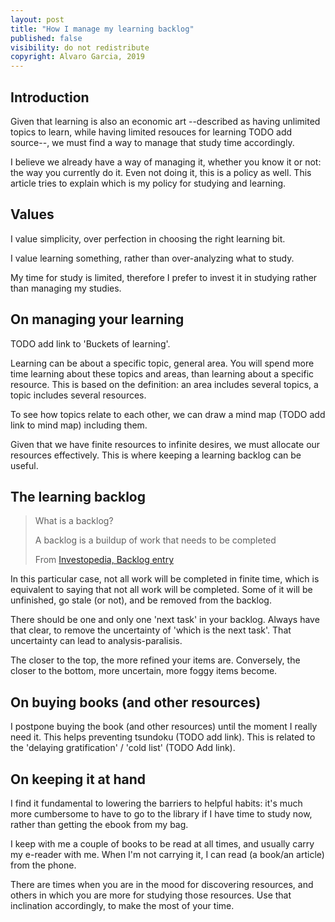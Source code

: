 ```yaml
---
layout: post
title: "How I manage my learning backlog"
published: false
visibility: do not redistribute
copyright: Alvaro Garcia, 2019
---
```


## Introduction

Given that learning is also an economic art --described as having unlimited topics to learn, while having limited resouces for learning TODO add source--, we must find a way to manage that study time accordingly.

I believe we already have a way of managing it, whether you know it or not: the way you currently do it. Even not doing it, this is a policy as well. This article tries to explain which is my policy for studying and learning.

## Values

I value simplicity, over perfection in choosing the right learning bit.

I value learning something, rather than over-analyzing what to study.

My time for study is limited, therefore I prefer to invest it in studying rather than managing my studies.

## On managing your learning

TODO add link to 'Buckets of learning'.

Learning can be about a specific topic, general area. You will spend more time learning about these topics and areas, than learning about a specific resource. This is based on the definition: an area includes several topics, a topic includes several resources.

To see how topics relate to each other, we can draw a mind map (TODO add link to mind map) including them.

Given that we have finite resources to infinite desires, we must allocate our resources effectively. This is where keeping a learning backlog can be useful.

## The learning backlog

> What is a backlog?
>
> A backlog is a buildup of work that needs to be completed
>
> From [Investopedia, Backlog entry](https://www.investopedia.com/terms/b/backlog.asp)

In this particular case, not all work will be completed in finite time, which is equivalent to saying that not all work will be completed. Some of it will be unfinished, go stale (or not), and be removed from the backlog.

There should be one and only one 'next task' in your backlog. Always have that clear, to remove the uncertainty of 'which is the next task'. That uncertainty can lead to analysis-paralisis.

The closer to the top, the more refined your items are. Conversely, the closer to the bottom, more uncertain, more foggy items become.


## On buying books (and other resources)

I postpone buying the book (and other resources) until the moment I really need it. This helps preventing tsundoku (TODO add link). This is related to the 'delaying gratification' / 'cold list' (TODO Add link).

## On keeping it at hand

I find it fundamental to lowering the barriers to helpful habits: it's much more cumbersome to have to go to the library if I have time to study now, rather than getting the ebook from my bag.

I keep with me a couple of books to be read at all times, and usually carry my e-reader with me. When I'm not carrying it, I can read (a book/an article) from the phone.

There are times when you are in the mood for discovering resources, and others in which you are more for studying those resources. Use that inclination accordingly, to make the most of your time.
